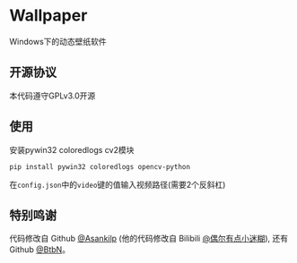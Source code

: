 # Wallpaper
Windows下的动态壁纸软件

## 开源协议
本代码遵守GPLv3.0开源

## 使用
安装pywin32 coloredlogs cv2模块
```
pip install pywin32 coloredlogs opencv-python
```
在`config.json`中的`video`键的值输入视频路径(需要2个反斜杠)

## 特别鸣谢
代码修改自 Github [@Asankilp](https://github.com/Asankilp/PyWallpaperEngine) (他的代码修改自 Bilibili [@偶尔有点小迷糊](https://b23.tv/BV1HZ4y1978a)), 还有 Github [@BtbN](https://github.com/BtbN/FFmpeg-Builds)。

